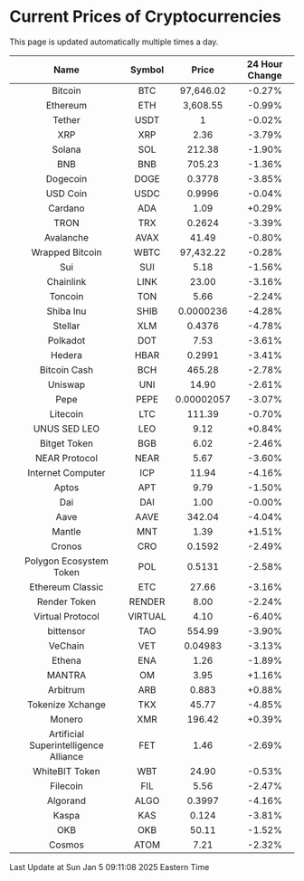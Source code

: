 # Current Prices of Cryptocurrencies
This page is updated automatically multiple times a day.

| Name | Symbol | Price | 24 Hour Change |
| :---: |:---:| :---: | :---: |
| Bitcoin | BTC | 97,646.02 | -0.27% |
| Ethereum | ETH | 3,608.55 | -0.99% |
| Tether | USDT | 1 | -0.02% |
| XRP | XRP | 2.36 | -3.79% |
| Solana | SOL | 212.38 | -1.90% |
| BNB | BNB | 705.23 | -1.36% |
| Dogecoin | DOGE | 0.3778 | -3.85% |
| USD Coin | USDC | 0.9996 | -0.04% |
| Cardano | ADA | 1.09 | +0.29% |
| TRON | TRX | 0.2624 | -3.39% |
| Avalanche | AVAX | 41.49 | -0.80% |
| Wrapped Bitcoin | WBTC | 97,432.22 | -0.28% |
| Sui | SUI | 5.18 | -1.56% |
| Chainlink | LINK | 23.00 | -3.16% |
| Toncoin | TON | 5.66 | -2.24% |
| Shiba Inu | SHIB | 0.0000236 | -4.28% |
| Stellar | XLM | 0.4376 | -4.78% |
| Polkadot | DOT | 7.53 | -3.61% |
| Hedera | HBAR | 0.2991 | -3.41% |
| Bitcoin Cash | BCH | 465.28 | -2.78% |
| Uniswap | UNI | 14.90 | -2.61% |
| Pepe | PEPE | 0.00002057 | -3.07% |
| Litecoin | LTC | 111.39 | -0.70% |
| UNUS SED LEO | LEO | 9.12 | +0.84% |
| Bitget Token | BGB | 6.02 | -2.46% |
| NEAR Protocol | NEAR | 5.67 | -3.60% |
| Internet Computer | ICP | 11.94 | -4.16% |
| Aptos | APT | 9.79 | -1.50% |
| Dai | DAI | 1.00 | -0.00% |
| Aave | AAVE | 342.04 | -4.04% |
| Mantle | MNT | 1.39 | +1.51% |
| Cronos | CRO | 0.1592 | -2.49% |
| Polygon Ecosystem Token | POL | 0.5131 | -2.58% |
| Ethereum Classic | ETC | 27.66 | -3.16% |
| Render Token | RENDER | 8.00 | -2.24% |
| Virtual Protocol | VIRTUAL | 4.10 | -6.40% |
| bittensor | TAO | 554.99 | -3.90% |
| VeChain | VET | 0.04983 | -3.13% |
| Ethena | ENA | 1.26 | -1.89% |
| MANTRA | OM | 3.95 | +1.16% |
| Arbitrum | ARB | 0.883 | +0.88% |
| Tokenize Xchange | TKX | 45.77 | -4.85% |
| Monero | XMR | 196.42 | +0.39% |
| Artificial Superintelligence Alliance | FET | 1.46 | -2.69% |
| WhiteBIT Token | WBT | 24.90 | -0.53% |
| Filecoin | FIL | 5.56 | -2.47% |
| Algorand | ALGO | 0.3997 | -4.16% |
| Kaspa | KAS | 0.124 | -3.81% |
| OKB | OKB | 50.11 | -1.52% |
| Cosmos | ATOM | 7.21 | -2.32% |

Last Update at Sun Jan  5 09:11:08 2025 Eastern Time